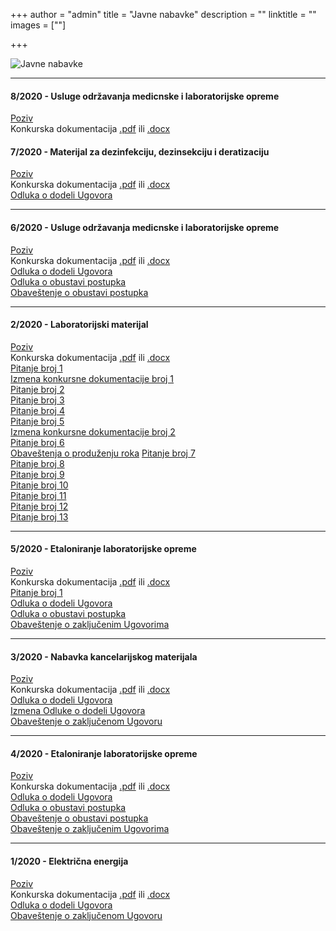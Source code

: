 +++
author = "admin"
title = "Javne nabavke"
description = ""
linktitle = ""
images = [""]

+++

![Javne nabavke](/img/main/javne_nabavke.jpg "Javne nabavke")

---

#### 8/2020 - Usluge održavanja medicnske i laboratorijske opreme

[Poziv](/docs/jn/08/poziv_08_2020.pdf)  
Konkurska dokumentacija [.pdf](/docs/jn/08/jn_08_2020.pdf) ili [.docx](/docs/jn/08/jn_08_2020.docx)

#### 7/2020 - Materijal za dezinfekciju, dezinsekciju i deratizaciju

[Poziv](/docs/jn/07/poziv_07_2020.pdf)  
Konkurska dokumentacija [.pdf](/docs/jn/07/jn_07_2020.pdf) ili [.docx](/docs/jn/07/jn_07_2020.docx)  
[Odluka o dodeli Ugovora](/docs/jn/07/odluka_o_dodeli_ugovora.pdf)

---

#### 6/2020 - Usluge održavanja medicnske i laboratorijske opreme

[Poziv](/docs/jn/06/poziv_06_2020.pdf)  
Konkurska dokumentacija [.pdf](/docs/jn/06/jn_06_2020.pdf) ili [.docx](/docs/jn/06/jn_06_2020.docx)  
[Odluka o dodeli Ugovora](/docs/jn/06/odluka_o_dodeli_ugovora.pdf)  
[Odluka o obustavi postupka](/docs/jn/06/odluka_o_obustavi_postupka.pdf)  
[Obaveštenje o obustavi postupka](/docs/jn/06/obavestenje_o_obustavi_postupka.pdf)

---

#### 2/2020 - Laboratorijski materijal

[Poziv](/docs/jn/02/poziv_02_2020.pdf)  
Konkurska dokumentacija [.pdf](/docs/jn/02/jn_02_2020.pdf) ili [.docx](/docs/jn/02/jn_02_2020.docx)  
[Pitanje broj 1](/docs/jn/02/pitanje_01.pdf)  
[Izmena konkursne dokumentacije broj 1](/docs/jn/02/izmena_01.pdf)  
[Pitanje broj 2](/docs/jn/02/pitanje_02.pdf)  
[Pitanje broj 3](/docs/jn/02/pitanje_03.pdf)  
[Pitanje broj 4](/docs/jn/02/pitanje_04.pdf)  
[Pitanje broj 5](/docs/jn/02/pitanje_05.pdf)  
[Izmena konkursne dokumentacije broj 2](/docs/jn/02/izmena_02.pdf)  
[Pitanje broj 6](/docs/jn/02/pitanje_06.pdf)  
[Obaveštenja o produženju roka](/docs/jn/02/obavestenje_o_produzenju_roka.pdf)
[Pitanje broj 7](/docs/jn/02/pitanje_07.pdf)  
[Pitanje broj 8](/docs/jn/02/pitanje_08.pdf)  
[Pitanje broj 9](/docs/jn/02/pitanje_09.pdf)  
[Pitanje broj 10](/docs/jn/02/pitanje_10.pdf)  
[Pitanje broj 11](/docs/jn/02/pitanje_11.pdf)  
[Pitanje broj 12](/docs/jn/02/pitanje_12.pdf)  
[Pitanje broj 13](/docs/jn/02/pitanje_13.pdf)

---

#### 5/2020 - Etaloniranje laboratorijske opreme

[Poziv](/docs/jn/05/poziv_05_2020.pdf)  
Konkurska dokumentacija [.pdf](/docs/jn/05/jn_05_2020.pdf) ili [.docx](/docs/jn/05/jn_05_2020.docx)  
[Pitanje broj 1](/docs/jn/05/pitanje_01.pdf)  
[Odluka o dodeli Ugovora](/docs/jn/05/odluka_o_dodeli_ugovora.pdf)  
[Odluka o obustavi postupka](/docs/jn/05/odluka_o_obustavi_postupka.pdf)  
[Obaveštenje o zaključenim Ugovorima](/docs/jn/05/obavestenje_o_zakljucenim_ugovorima.pdf)

---

#### 3/2020 - Nabavka kancelarijskog materijala

[Poziv](/docs/jn/03/poziv_03_2020.pdf)  
Konkurska dokumentacija [.pdf](/docs/jn/03/jn_03_2020.pdf) ili [.docx](/docs/jn/03/jn_03_2020.docx)  
[Odluka o dodeli Ugovora](/docs/jn/03/odluka_o_dodeli_ugovora.pdf)  
[Izmena Odluke o dodeli Ugovora](/docs/jn/03/izmena_odluke_o_dodeli_ugovora.pdf)  
[Obaveštenje o zaključenom Ugovoru](/docs/jn/03/obavestenje_o_zakljucenom_ugovoru.pdf)

---

#### 4/2020 - Etaloniranje laboratorijske opreme

[Poziv](/docs/jn/04/poziv_04_2020.pdf)  
Konkurska dokumentacija [.pdf](/docs/jn/04/jn_04_2020.pdf) ili [.docx](/docs/jn/04/jn_04_2020.docx)  
[Odluka o dodeli Ugovora](/docs/jn/04/odluka_o_dodeli_ugovora.pdf)  
[Odluka o obustavi postupka](/docs/jn/04/odluka_o_obustavi_postupka.pdf)  
[Obaveštenje o obustavi postupka](/docs/jn/04/obavestenje_o_obustavi_postupka.pdf)  
[Obaveštenje o zaključenim Ugovorima](/docs/jn/04/obavestenje_o_zakljucenim_ugovorima.pdf)

---

#### 1/2020 - Električna energija

[Poziv](/docs/jn/01/poziv_01_2020.pdf)  
Konkurska dokumentacija [.pdf](/docs/jn/01/jn_01_2020.pdf) ili [.docx](/docs/jn/01/jn_01_2020.docx)  
[Odluka o dodeli Ugovora](/docs/jn/01/odluka_o_dodeli.pdf)  
[Obaveštenje o zaključenom Ugovoru](/docs/jn/01/obavestenje_o_zakljucenom_ugovoru.pdf)
